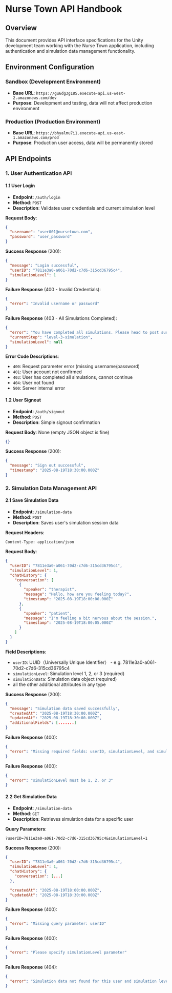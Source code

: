 # Nurse Town API Handbook

## Overview
This document provides API interface specifications for the Unity development team working with the Nurse Town application, including authentication and simulation data management functionality.

## Environment Configuration

### Sandbox (Development Environment)
- **Base URL**: `https://gu6dg3g185.execute-api.us-west-2.amazonaws.com/dev`
- **Purpose**: Development and testing, data will not affect production environment

### Production (Production Environment)
- **Base URL**: `https://bhyalmu7i1.execute-api.us-east-1.amazonaws.com/prod`
- **Purpose**: Production user access, data will be permanently stored

## API Endpoints

### 1. User Authentication API

#### 1.1 User Login
- **Endpoint**: `/auth/login`
- **Method**: `POST`
- **Description**: Validates user credentials and current simulation level

**Request Body**:
```json
{
  "username": "user001@nursetown.com",
  "password": "user_password"
}
```

**Success Response** (200):
```json
{
  "message": "Login successful",
  "userID": "7811e3a0-a061-70d2-c7d6-315cd36795c4",
  "simulationLevel": 1
}
```

**Failure Response** (400 - Invalid Credentials):
```json
{
  "error": "Invalid username or password"
}
```

**Failure Response** (403 - All Simulations Completed):
```json
{
  "error": "You have completed all simulations. Please head to post survey.",
  "currentStep": "level-3-simulation",
  "simulationLevel": null
}
```

**Error Code Descriptions**:
- `400`: Request parameter error (missing username/password)
- `401`: User account not confirmed
- `403`: User has completed all simulations, cannot continue
- `404`: User not found
- `500`: Server internal error

#### 1.2 User Signout
- **Endpoint**: `/auth/signout`
- **Method**: `POST`
- **Description**: Simple signout confirmation

**Request Body**: None (empty JSON object is fine)
```json
{}
```

**Success Response** (200):
```json
{
  "message": "Sign out successful",
  "timestamp": "2025-08-19T18:30:00.000Z"
}
```

### 2. Simulation Data Management API

#### 2.1 Save Simulation Data
- **Endpoint**: `/simulation-data`
- **Method**: `POST`
- **Description**: Saves user's simulation session data

**Request Headers**:
```
Content-Type: application/json
```

**Request Body**:
```json
{
  "userID": "7811e3a0-a061-70d2-c7d6-315cd36795c4",
  "simulationLevel": 1,
  "chatHistory": {
    "conversation": [
      {
        "speaker": "therapist",
        "message": "Hello, how are you feeling today?",
        "timestamp": "2025-08-19T18:00:00.000Z"
      },
      {
        "speaker": "patient",
        "message": "I'm feeling a bit nervous about the session.",
        "timestamp": "2025-08-19T18:00:05.000Z"
      }
    ]
  }
}
```

**Field Descriptions**:
- `userID`:  UUID（Universally Unique Identifier） - e.g. 7811e3a0-a061-70d2-c7d6-315cd36795c4
- `simulationLevel`: Simulation level 1, 2, or 3 (required)
- `simulationData`: Simulation data object (required)
-  all the other additional attributes in any type


**Success Response** (200):
```json
{
  "message": "Simulation data saved successfully",
  "createdAt": "2025-08-19T18:30:00.000Z",
  "updatedAt": "2025-08-19T18:30:00.000Z",
  "additionalFields": [.......]
}
```

**Failure Response** (400):
```json
{
  "error": "Missing required fields: userID, simulationLevel, and simulationData"
}
```

**Failure Response** (400):
```json
{
  "error": "simulationLevel must be 1, 2, or 3"
}
```

#### 2.2 Get Simulation Data
- **Endpoint**: `/simulation-data`
- **Method**: `GET`
- **Description**: Retrieves simulation data for a specific user

**Query Parameters**:
```
?userID=7811e3a0-a061-70d2-c7d6-315cd36795c4&simulationLevel=1
```

**Success Response** (200):
```json
{
  "userID": "7811e3a0-a061-70d2-c7d6-315cd36795c4",
  "simulationLevel": 1,
  "chatHistory": {
    "conversation": [...]
  },

  "createdAt": "2025-08-19T18:00:00.000Z",
  "updatedAt": "2025-08-19T18:30:00.000Z"
}
```

**Failure Response** (400):
```json
{
  "error": "Missing query parameter: userID"
}
```

**Failure Response** (400):
```json
{
  "error": "Please specify simulationLevel parameter"
}
```

**Failure Response** (404):
```json
{
  "error": "Simulation data not found for this user and simulation level"
}
```

